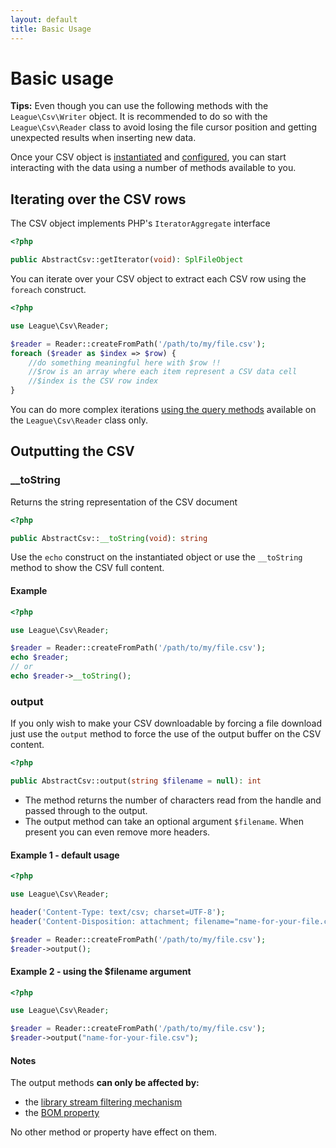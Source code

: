 ```yaml
---
layout: default
title: Basic Usage
---
```


# Basic usage

<p class="message-info"><strong>Tips:</strong> Even though you can use the following methods with the <code>League\Csv\Writer</code> object. It is recommended to do so with the <code>League\Csv\Reader</code> class to avoid losing the file cursor position and getting unexpected results when inserting new data.</p>

Once your CSV object is [instantiated](/instantiation) and [configured](/properties/), you can start interacting with the data using a number of methods available to you. 


## Iterating over the CSV rows

The CSV object implements PHP's `IteratorAggregate` interface

~~~php
<?php

public AbstractCsv::getIterator(void): SplFileObject
~~~

You can iterate over your CSV object to extract each CSV row using the `foreach` construct.

~~~php
<?php

use League\Csv\Reader;

$reader = Reader::createFromPath('/path/to/my/file.csv');
foreach ($reader as $index => $row) {
    //do something meaningful here with $row !!
    //$row is an array where each item represent a CSV data cell
    //$index is the CSV row index
}
~~~

<p class="message-notice">You can do more complex iterations <a href="/reading/">using the query methods</a> available on the <code>League\Csv\Reader</code> class only.</a></p>

## Outputting the CSV

### __toString

Returns the string representation of the CSV document

~~~php
<?php

public AbstractCsv::__toString(void): string
~~~

Use the `echo` construct on the instantiated object or use the `__toString` method to show the CSV full content.

#### Example

~~~php
<?php

use League\Csv\Reader;

$reader = Reader::createFromPath('/path/to/my/file.csv');
echo $reader;
// or
echo $reader->__toString();
~~~

### output

If you only wish to make your CSV downloadable by forcing a file download just use the `output` method to force the use of the output buffer on the CSV content.

~~~php
<?php

public AbstractCsv::output(string $filename = null): int
~~~

- The method returns the number of characters read from the handle and passed through to the output.
- The output method can take an optional argument `$filename`. When present you
can even remove more headers.

#### Example 1 - default usage

~~~php
<?php

use League\Csv\Reader;

header('Content-Type: text/csv; charset=UTF-8');
header('Content-Disposition: attachment; filename="name-for-your-file.csv"');

$reader = Reader::createFromPath('/path/to/my/file.csv');
$reader->output();
~~~

#### Example 2 - using the $filename argument

~~~php
<?php

use League\Csv\Reader;

$reader = Reader::createFromPath('/path/to/my/file.csv');
$reader->output("name-for-your-file.csv");
~~~

#### Notes

The output methods **can only be affected by:**

- the [library stream filtering mechanism](/filtering/)
- the [BOM property](/bom/)

No other method or property have effect on them.
